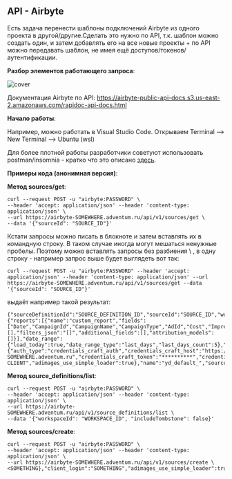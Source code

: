 ## API - Airbyte

Есть задача перенести шаблоны подключений Airbyte из одного проекта в другой/другие.Сделать это нужно по API, т.к. шаблон можно создать один, и затем добавлять его на все новые проекты + по API можно передавать шаблон, не имея ещё доступов/токенов/аутентификации.

**Разбор элементов работающего запроса**:

![cover](https://github.com/Malakhova-Natalya/Snippets/blob/main/API/Airbyte/API%20Airbyte%20разбор%20запроса.png)

Документация Airbyte по API: https://airbyte-public-api-docs.s3.us-east-2.amazonaws.com/rapidoc-api-docs.html

**Начало работы**:

Например, можно работать в Visual Studio Code. Открываем Terminal --> New Terminal --> Ubuntu (wsl)

Для более плотной работы разработчики советуют использовать postman/insomnia - кратко что это описано [здесь](https://github.com/Malakhova-Natalya/Snippets/tree/main/API).


**Примеры кода (анонимная версия)**:

**Метод sources/get**:

    curl --request POST -u "airbyte:PASSWORD" \
    --header 'accept: application/json' --header 'content-type: application/json' \
    --url https://airbyte-SOMEWHERE.adventum.ru/api/v1/sources/get \
    --data '{"sourceId": "SOURCE_ID"}'

Кстати запросы можно писать в блокноте и затем вставлять их в командную строку. В таком случае иногда могут мешаться ненужные пробелы. Поэтому можно вставлять запросы без разбиения \ , в одну строку - например запрос выше будет выглядеть вот так:

    curl --request POST -u "airbyte:PASSWORD" --header 'accept: application/json' --header 'content-type: application/json' --url https://airbyte-SOMEWHERE.adventum.ru/api/v1/sources/get --data '{"sourceId": "SOURCE_ID"}'

выдаёт например такой результат:

    {"sourceDefinitionId":"SOURCE_DEFINITION_ID","sourceId":"SOURCE_ID","workspaceId":"WORKSPACE_ID","connectionConfiguration":{"reports":[{"name":"custom_report","fields":["Date","CampaignId","CampaignName","CampaignType","AdId","Cost","Impressions","Clicks"],"goal_ids":[],"filters_json":"[]","additional_fields":[],"attribution_models":[]}],"date_range":{"load_today":true,"date_range_type":"last_days","last_days_count":5},"credentials":{"auth_type":"credentials_craft_auth","credentials_craft_host":"https://credentialscraft-SOMEWHERE.adventum.ru","credentials_craft_token":"**********","credentials_craft_token_id":TOKEN_NUMBER},"client_login":"adventum-CLIENT","adimages_use_simple_loader":true},"name":"yd_default_","sourceName":"yd"}


**Метод source_definitions/list**:

    curl --request POST -u "airbyte:PASSWORD" \
    --header 'accept: application/json' --header 'content-type: application/json' \
    --url https://airbyte-SOMEWHERE.adventum.ru/api/v1/source_definitions/list \
    --data '{"workspaceId": "WORKSPACE_ID", "includeTombstone": false}'


**Метод sources/create**:

    curl --request POST -u "airbyte:PASSWORD" \
    --header 'accept: application/json' --header 'content-type: application/json' \
    --url https://airbyte-SOMEWHERE.adventum.ru/api/v1/sources/create \
    <SOMETHING},"client_login":"SOMETHING","adimages_use_simple_loader":true},"name":"NEW_NAME"}'
